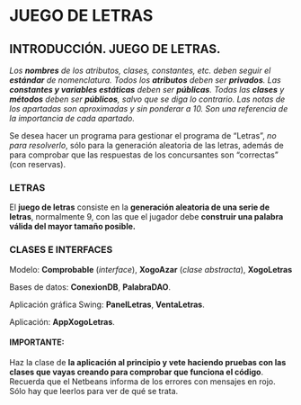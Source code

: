 # JUEGO DE LETRAS

## INTRODUCCIÓN. JUEGO DE LETRAS.

*Los **nombres** de los atributos, clases, constantes, etc. deben seguir el **estándar**
de nomenclatura.
Todos los **atributos** deben ser **privados**.
Las **constantes y variables estáticas** deben ser **públicas**.
Todas las **clases** y **métodos** deben ser **públicos**, salvo que se diga lo contrario.
Las notas de los apartadas son aproximadas y sin ponderar a 10. Son una
referencia de la importancia de cada apartado.*

Se desea hacer un programa para gestionar el programa de “Letras”, *no para
resolverlo*, sólo para la generación aleatoria de las letras, además de para comprobar
que las respuestas de los concursantes son “correctas” (con reservas).

### LETRAS

El **juego de letras** consiste en la **generación aleatoria de una serie de letras**,
normalmente 9, con las que el jugador debe **construir una palabra válida del mayor
tamaño posible.**

### CLASES E INTERFACES

Modelo: **Comprobable** (*interface*), **XogoAzar** (*clase abstracta*), **XogoLetras**

Bases de datos: **ConexionDB**, **PalabraDAO**.

Aplicación gráfica Swing: **PanelLetras**, **VentaLetras**.

Aplicación: **AppXogoLetras**.

#### IMPORTANTE:

Haz la clase de **la aplicación al principio y vete haciendo pruebas con las clases
que vayas creando para comprobar que funciona el código**. Recuerda que el Netbeans
informa de los errores con mensajes en rojo. Sólo hay que leerlos para ver de qué se
trata.
